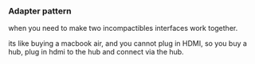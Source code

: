 ### Adapter pattern

when you need to make two incompactibles interfaces work together.

its like buying a macbook air, and you cannot plug in HDMI, so you buy a hub, plug in hdmi to the hub and connect via the hub.